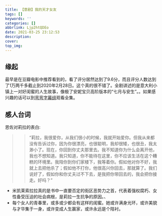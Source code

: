 ```yaml
---
title: 【意剧】我的天才女友
tags: []
keywords: ''
categories: []
abbrlink: Ljp2htQDEo
date: 2021-03-25 23:12:53
description:
cover:
top_img:
---
```




## 缘起

最早是在豆瓣电影中推荐看到的，看了评分居然达到了9.6分，而且评分人数达到了1万两千多截止到2020年2月28日。这个真的很不错了。全剧讲述的是意大利小镇上一对好闺蜜的人生故事，像极了安妮宝贝高阶版本的“七月与安生”。。如果感兴趣的话可以到[弯弯字幕组](http://wanwansub.com/info/343)观看全集。

## 感人台词

恩佐对莉拉的表白:
>> “莉拉，我很爱你，从我们很小的时候，我就开始爱你。但我从来都没有告诉过你，因为你很漂亮，也很聪明，我却很矮，也很丑，我太渺小了。现在，你回到你丈夫那里去。我不知道你为什么会离开他，我也不想知道。我只知道，你不能待在这里，你不应该生活在这个糟糕的环境里。我陪你到你们家楼下，我等着你。假如他对你不好，我就上去把他杀了；假如他不打你，他很高兴你回去，那就算了。我们说好了，假如你和你丈夫过不下去，是我把你带回去的，我会把你接走。好吗？”

- 米凯莱索拉拉真的是书中一直要否定的街区恶势力之首，代表着强权腐朽、女性备受压迫的社会病根，是莉拉一生抗争的原因。、
- 每个女人的青春里，或多或少都会有这样的闺蜜。她或许满身光环，或许美貌与才华集于一身，或许变成人生赢家，或许永远是个陪衬。
